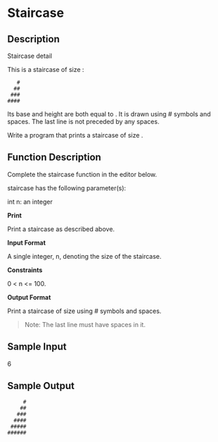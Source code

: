 # Staircase

## Description

Staircase detail

This is a staircase of size :
```
   #
  ##
 ###
####
```

Its base and height are both equal to . It is drawn using # symbols and spaces. The last line is not preceded by any spaces.

Write a program that prints a staircase of size .

## Function Description

Complete the staircase function in the editor below.

staircase has the following parameter(s):

int n: an integer

**Print**

Print a staircase as described above.

**Input Format**

A single integer, n, denoting the size of the staircase.

**Constraints**

 0 < n <= 100.

**Output Format**

Print a staircase of size  using # symbols and spaces.

> Note: The last line must have  spaces in it.

## Sample Input

6 

## Sample Output
```
     #
    ##
   ###
  ####
 #####
######
```
